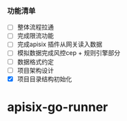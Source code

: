 ### 功能清单
- [ ] 整体流程拉通
- [ ] 完成限流功能
- [ ] 完成apisix 插件从网关读入数据
- [ ] 模拟数据完成风控cep + 规则引擎部分
- [ ] 数据格式约定
- [ ] 项目架构设计
- [x] 项目目录结构初始化

apisix-go-runner
================
